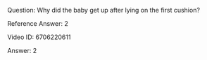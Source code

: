 Question: Why did the baby get up after lying on the first cushion?

Reference Answer: 2

Video ID: 6706220611

Answer: 2

